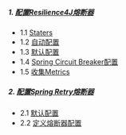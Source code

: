 ##### 1. [配置Resilience4J熔断器](https://docs.spring.io/spring-cloud-circuitbreaker/docs/current/reference/html/#configuring-resilience4j-circuit-breakers)
- 1.1 [Staters](https://docs.spring.io/spring-cloud-circuitbreaker/docs/current/reference/html/#starters)
- 1.2 [自动配置](https://docs.spring.io/spring-cloud-circuitbreaker/docs/current/reference/html/#auto-configuration)
- 1.3 [默认配置](https://docs.spring.io/spring-cloud-circuitbreaker/docs/current/reference/html/#default-configuration)
- 1.4 [Spring Circuit Breaker配置](https://docs.spring.io/spring-cloud-circuitbreaker/docs/current/reference/html/#specific-circuit-breaker-configuration)
- 1.5 [收集Metrics](https://docs.spring.io/spring-cloud-circuitbreaker/docs/current/reference/html/#collecting-metrics)
##### 2. [配置Spring Retry熔断器](https://docs.spring.io/spring-cloud-circuitbreaker/docs/current/reference/html/#configuring-spring-retry-circuit-breakers)
- 2.1 [默认配置](https://docs.spring.io/spring-cloud-circuitbreaker/docs/current/reference/html/#default-configuration-2)
- 2.2 [定义熔断器配置](https://docs.spring.io/spring-cloud-circuitbreaker/docs/current/reference/html/#specific-circuit-breaker-configuration-2)
